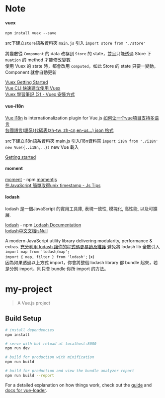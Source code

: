 # Note

#### vuex

`npm install vuex --save`  

src下建立`store`語系資料夾 
`main.js` 引入 `import store from './store'`  

將變數從 `Component` 的 data 改存到 `Store` 的 state，並且只能透過 Store 下 `muation` 的 method 才能修改變數  
使用 Vuex 的 state 時，都會改用 `computed`，如此 Store 的 state 只要一變動，Component 就會自動更新  

[Vuex Getting Started](https://vuex.vuejs.org/zh/guide/)  
[Vue CLI 快速建立使用 Vuex](https://oomusou.io/vue/vuex/basic/)  
[Vuex 學習筆記 (2) - Vuex 安裝方式](https://jeremysu0131.github.io/Vue-js-Vuex-學習筆記-2-Vuex-安裝方式/)  

#### vue-i18n

[Vue I18n](https://kazupon.github.io/vue-i18n/) is internationalization plugin for Vue.js
[如何让一个vue项目支持多语言](https://segmentfault.com/a/1190000015008808)  
[各國語言(語系)代碼表(zh-tw, zh-cn,en-us...) json 格式](https://adon988.logdown.com/posts/2207656-national-language-code-table-zh-tw-zh-cn-en-us-json-format)  

src下建立i18n語系資料夾 
main.js 引入i18n資料夾  `import i18n from './i18n'`
`new Vue({..i18n,..})`  new Vue 載入

[Getting started](http://kazupon.github.io/vue-i18n/started.html#html)  

#### moment 

[moment](https://www.npmjs.com/package/moment) - npm
[momentjs](https://momentjs.com/)  
[在JavaScript 簡單取得unix timestamp - Js Tips](http://www.jstips.co/zh_tw/javascript/extract-unix-timestamp-easily/)  

#### lodash

lodash 是一個JavaScript 的實用工具庫, 表現一致性, 模塊化, 高性能, 以及可擴展. 

[lodash](https://www.npmjs.com/package/lodash) - npm
[Lodash Documentation](https://lodash.com/docs/)    
[lodash中文文档isNull](http://lodash.think2011.net/isNull)  

A modern JavaScript utility library delivering modularity, performance & extras. 
[充分利用 lodash 讓你的程式碼更易讀及維護](https://jigsawye.com/2017/09/04/make-good-use-of-lodash/)
避免將 lodash lib 全數引入  `import map from 'lodash/map';`  
`import { map, filter } from 'lodash';` (x)  
因為如果透過以上方式 import，你會將整個 lodash library 都 bundle 起來，若是分別 import，則只會 bundle 你所 import 的方法。

# my-project

> A Vue.js project

## Build Setup

``` bash
# install dependencies
npm install

# serve with hot reload at localhost:8080
npm run dev

# build for production with minification
npm run build

# build for production and view the bundle analyzer report
npm run build --report
```

For a detailed explanation on how things work, check out the [guide](http://vuejs-templates.github.io/webpack/) and [docs for vue-loader](http://vuejs.github.io/vue-loader).
